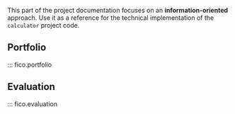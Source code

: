 This part of the project documentation focuses on an **information-oriented** approach.
Use it as a reference for the technical implementation of the `calculator` project code.

## Portfolio

::: fico.portfolio

## Evaluation

::: fico.evaluation
